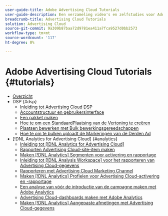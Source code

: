 ```yaml
---
user-guide-title: Adobe Advertising Cloud Tutorials
user-guide-description: Een verzameling video's en zelfstudies voor Adobe Advertising Cloud.
breadcrumb-title: Advertising Cloud Tutorials
solution: Advertising Cloud
source-git-commit: 9a309b87baa72d9781ea411a7fca9527d0bb2573
workflow-type: tm+mt
source-wordcount: '117'
ht-degree: 0%

---
```



# Adobe Advertising Cloud Tutorials {#tutorials}

+ [Overzicht](overview.md)
+ DSP {#dsp}
   + [Inleiding tot Advertising Cloud DSP](/help/dsp/intro.md)
   + [Accountstructuur en gebruikersinterface](/help/dsp/ui.md)
   + [Een pakket maken](/help/dsp/package-create.md)
   + [Hoe te om een StandaardPlaatsing van de Vertoning te creëren](/help/dsp/placement-create.md)
   + [Plaatsen bewerken met Bulk bewerkingsgereedschappen](/help/dsp/bulk-edit-placement-tools.md)
   + [Hoe te om te bulken uploadt de Markeringen van de Derden Ad](/help/dsp/bulk-upload-third-party-ad-tags.md)
+ [!DNL Analytics for Advertising Cloud] {#analytics}
   + [Inleiding tot [!DNL Analytics for Advertising Cloud]](/help/integrations/analytics/intro-a4adc.md)
   + [Rapporten Advertising Cloud-site-item maken](/help/integrations/analytics/analytics-site-entry-a4adc.md)
   + [Maken [!DNL Analytics] Segmenten voor activering en rapportage](/help/integrations/analytics/analytics-segments-a4adc.md)
   + [Inleiding tot [!DNL Analysis Workspace] voor het rapporteren van Advertising Cloud-gegevens](/help/integrations/analytics/analytics-analysis-workspace-a4adc.md)
   + [Rapporteren met Advertising Cloud Marketing Channel](/help/integrations/analytics/analytics-reporting-a4adc.md)
   + [Maken [!DNL Analytics] Profielen voor Advertising Cloud-activering en -rapportage](/help/integrations/analytics/analytics-profiles-a4adc.md)
   + [Een analyse van vóór de introductie van de campagne maken met Adobe Analytics](/help/integrations/analytics/analytics-pre-launch-a4adc.md)
   + [Advertising Cloud-dashboards maken met Adobe Analytics](/help/integrations/analytics/analytics-dashboards-a4adc.md)
   + [Maken [!DNL Analytics] Aangepaste afmetingen met Advertising Cloud-gegevens](/help/integrations/analytics/analytics-custom-metrics-a4adc.md)

<!-- Add to DSP chapter once the videos are complete:
  + [How to Create a Placement](/help/dsp/placement-create.md)
  + [Placement Targeting Capabilities](/help/dsp/placement-targeting.md)
  + [Audience Libraries and Applying Behavioral Targeting](/help/dsp/audience-libraries.md)
-->

<!-- If I move the "Analytics for Advertising Cloud chapter into a larger Integrations chapter, then I'll need to set up redirects by copying a CSV file into this repo and populating it for those legacy file names. -->
